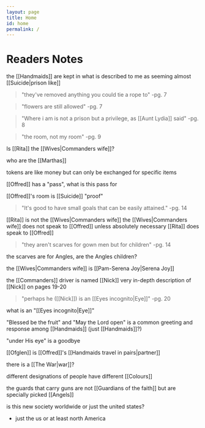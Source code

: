 ```yaml
---
layout: page
title: Home
id: home
permalink: /
---
```

# Readers Notes
the [[Handmaids]] are kept in what is described to me as seeming almost [[Suicide|prison like]]

>"they've removed anything you could tie a rope to" 
>-pg. 7

> "flowers are still allowed"
> -pg. 7

> "Where i am is not a prison but a privilege, as [[Aunt Lydia]] said"
> -pg. 8

> "the room, not my room"
> -pg. 9

Is [[Rita]] the [[Wives|Commanders wife]]?

who are the [[Marthas]]

tokens are like money but can only be exchanged for specific items

[[Offred]] has a "pass", what is this pass for

[[Offred]]'s room is [[Suicide]] "proof"

>"It's good to have small goals that can be easily attained."
>-pg. 14

[[Rita]] is not the [[Wives|Commanders wife]]
the [[Wives|Commanders wife]] does not speak to [[Offred]] unless absolutely necessary
[[Rita]] does speak to [[Offred]] 

> "they aren't scarves for gown men but for children" 
> -pg. 14

the scarves are for Angles, are the Angles children?

the [[Wives|Commanders wife]] is [[Pam-Serena Joy|Serena Joy]]

the [[Commanders]] driver is named [[Nick]]
very in-depth description of [[Nick]] on pages 19-20

> "perhaps he ([[Nick]]) is an [[Eyes incognito|Eye]]" 
> -pg. 20

what is an "[[Eyes incognito|Eye]]"

"Blessed be the fruit" and "May the Lord open" is a common greeting and response among [[Handmaids]] (just [[Handmaids]]?)

"under His eye" is a goodbye

[[Ofglen]] is [[Offred]]'s [[Handmaids travel in pairs|partner]]

there is a [[The War|war]]?

different designations of people have different [[Colours]]

the guards that carry guns are not [[Guardians of the faith]] but are specially picked [[Angels]]

is this new society worldwide or just the united states? 
- just the us or at least north America


